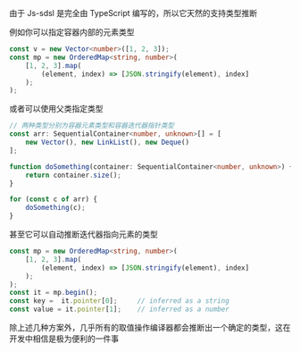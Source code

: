 由于 Js-sdsl 是完全由 TypeScript 编写的，所以它天然的支持类型推断

例如你可以指定容器内部的元素类型

```typescript
const v = new Vector<number>([1, 2, 3]);
const mp = new OrderedMap<string, number>(
    [1, 2, 3].map(
        (element, index) => [JSON.stringify(element), index]
    );
);
```

或者可以使用父类指定类型

```typescript
// 两种类型分别为容器元素类型和容器迭代器指针类型
const arr: SequentialContainer<number, unknown>[] = [
    new Vector(), new LinkList(), new Deque()
];

function doSomething(container: SequentialContainer<number, unknown>) {
    return container.size();
}

for (const c of arr) {
    doSomething(c);
}

```

甚至它可以自动推断迭代器指向元素的类型

```typescript
const mp = new OrderedMap<string, number>(
    [1, 2, 3].map(
        (element, index) => [JSON.stringify(element), index]
    );
);
const it = mp.begin();
const key =  it.pointer[0];     // inferred as a string
const value = it.pointer[1];    // inferred as a number
```


除上述几种方案外，几乎所有的取值操作编译器都会推断出一个确定的类型，这在开发中相信是极为便利的一件事